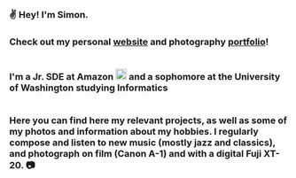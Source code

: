 <h3>
  ✌ Hey! I'm Simon. 
</h3>

<h3>Check out my personal <a href="https://simku22.github.io/simonkurgan/about">website</a> and photography <a href="https://simku22.github.io/refactored-website/">portfolio</a>!</h3>

<div style="display: flex; align-items: center;">
  <h3 style="margin-right: 10px;">
    I'm a Jr. SDE at Amazon <img height="20px" src="https://yt3.googleusercontent.com/6iTydkJ40e1cA9vhdCoY2vji_kwTHncp6N9OV66zBe-QaQqd2ku597hQjbqvUZscxTSePbOn5Q=s900-c-k-c0x00ffffff-no-rj" alt="amazon logo"/> and a sophomore at the University of Washington studying Informatics
  </h3>
</div>
   
<h3> Here you can find here my relevant projects, as well as some of my photos and information about my hobbies. I regularly compose and listen to new music (mostly jazz and classics), and photograph on film (Canon A-1) and with a digital Fuji XT-20. 📷 </h3>

<!-- 
| <a href="https://private-stats-readme-instance.vercel.app//api?username=simku22&theme=tokyonight"><img align="center" src="https://private-stats-readme-instance.vercel.app//api?username=simku22&theme=tokyonight" alt="Anurag's github stats" /></a> | <a href="https://private-stats-readme-instance.vercel.app/api/top-langs/?username=simku22&theme=tokyonight"><img align="center" src="https://private-stats-readme-instance.vercel.app/api/top-langs/?username=simku22&theme=tokyonight" /></a> |

<!-- 
<h3> Here's a photo I took at Golden Gardens in Seattle, Washington. (2022) </h3>

<hr style="border: none; border-top: 1px solid blue; margin-top: 5px; margin-bottom: 5px;">

<div style="text-align: center;">
  <img src="/DSCF6247.jpg" alt="A sunset view of Golden Gardens beach in Seattle">
</div>
-->
